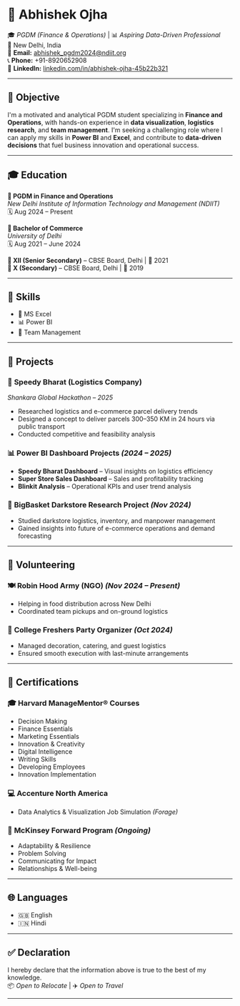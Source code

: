 # 💼 Abhishek Ojha

🎓 *PGDM (Finance & Operations)* | 📊 *Aspiring Data-Driven Professional*  
📍 New Delhi, India  
📧 **Email:** [abhishek_pgdm2024@ndiit.org](mailto:abhishek_pgdm2024@ndiit.org)  
📞 **Phone:** +91-8920652908  
🔗 **LinkedIn:** [linkedin.com/in/abhishek-ojha-45b22b321](https://linkedin.com/in/abhishek-ojha-45b22b321)  

---

## 🎯 Objective

I'm a motivated and analytical PGDM student specializing in **Finance and Operations**, with hands-on experience in **data visualization**, **logistics research**, and **team management**. I'm seeking a challenging role where I can apply my skills in **Power BI** and **Excel**, and contribute to **data-driven decisions** that fuel business innovation and operational success.

---

## 🎓 Education

**📘 PGDM in Finance and Operations**  
*New Delhi Institute of Information Technology and Management (NDIIT)*  
🗓️ Aug 2024 – Present  

**📘 Bachelor of Commerce**  
*University of Delhi*  
🗓️ Aug 2021 – June 2024  

**🏫 XII (Senior Secondary)** – CBSE Board, Delhi | 📅 2021  
**🏫 X (Secondary)** – CBSE Board, Delhi | 📅 2019  

---

## 🧠 Skills

- 💼 MS Excel  
- 📊 Power BI  
- 🤝 Team Management  

---

## 🧪 Projects

### 🚚 **Speedy Bharat (Logistics Company)**  
*Shankara Global Hackathon – 2025*  
- Researched logistics and e-commerce parcel delivery trends  
- Designed a concept to deliver parcels 300–350 KM in 24 hours via public transport  
- Conducted competitive and feasibility analysis  

### 📊 **Power BI Dashboard Projects** *(2024 – 2025)*  
- **Speedy Bharat Dashboard** – Visual insights on logistics efficiency  
- **Super Store Sales Dashboard** – Sales and profitability tracking  
- **Blinkit Analysis** – Operational KPIs and user trend analysis  

### 🏬 **BigBasket Darkstore Research Project** *(Nov 2024)*  
- Studied darkstore logistics, inventory, and manpower management  
- Gained insights into future of e-commerce operations and demand forecasting  

---

## 🤝 Volunteering

### 🍽️ **Robin Hood Army (NGO)** *(Nov 2024 – Present)*  
- Helping in food distribution across New Delhi  
- Coordinated team pickups and on-ground logistics  

### 🎉 **College Freshers Party Organizer** *(Oct 2024)*  
- Managed decoration, catering, and guest logistics  
- Ensured smooth execution with last-minute arrangements  

---

## 📜 Certifications

### 🎓 **Harvard ManageMentor® Courses**  
- Decision Making  
- Finance Essentials  
- Marketing Essentials  
- Innovation & Creativity  
- Digital Intelligence  
- Writing Skills  
- Developing Employees  
- Innovation Implementation  

### 💻 **Accenture North America**  
- Data Analytics & Visualization Job Simulation *(Forage)*  

### 🚀 **McKinsey Forward Program** *(Ongoing)*  
- Adaptability & Resilience  
- Problem Solving  
- Communicating for Impact  
- Relationships & Well-being  

---

## 🌐 Languages

- 🇬🇧 English  
- 🇮🇳 Hindi  

---

## ✅ Declaration

I hereby declare that the information above is true to the best of my knowledge.  
📦 *Open to Relocate* | ✈️ *Open to Travel*

---
